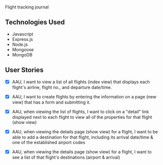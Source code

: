Flight tracking journal 

## Technologies Used
- Javascript
- Express.js
- Node.js
- Mongoose
- MongoDB

## User Stories

- [X] AAU, I want to view a list of all flights (index view) that displays each flight's airline, flight no., and departure date/time.

- [X] AAU, I want to create flights by entering the information on a page (new view) that has a form and submitting it.

 - [X] AAU, when viewing the list of flights, I want to click on a "detail" link displayed next to each flight to view all of the properties for that flight (show view)

- [X] AAU, when viewing the details page (show view) for a flight, I want to be able to add a destination for that flight, including its arrival date/time & one of the established airport codes

- [X] AAU, when viewing the details page (show view) for a flight, I want to see a list of that flight's destinations (airport & arrival)
